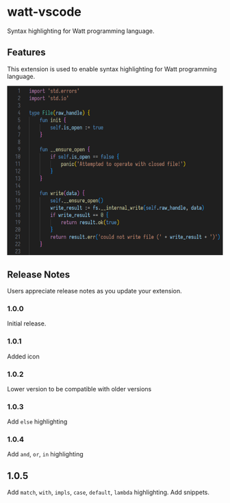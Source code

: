 # watt-vscode

Syntax highlighting for Watt programming language.

## Features

This extension is used to enable syntax highlighting for Watt programming language.

![Screenshot](./static/screenshot.png)

## Release Notes

Users appreciate release notes as you update your extension.

### 1.0.0

Initial release.

### 1.0.1

Added icon

### 1.0.2

Lower version to be compatible with older versions

### 1.0.3

Add `else` highlighting

### 1.0.4

Add `and`, `or`, `in` highlighting

## 1.0.5

Add `match`, `with`, `impls`, `case`, `default`, `lambda` highlighting.
Add snippets.
